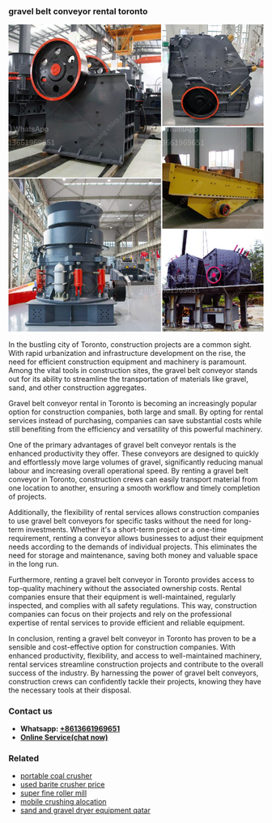 <h3>gravel belt conveyor rental toronto</h3><img src='1706768204.jpg' alt=''><p>In the bustling city of Toronto, construction projects are a common sight. With rapid urbanization and infrastructure development on the rise, the need for efficient construction equipment and machinery is paramount. Among the vital tools in construction sites, the gravel belt conveyor stands out for its ability to streamline the transportation of materials like gravel, sand, and other construction aggregates.</p><p>Gravel belt conveyor rental in Toronto is becoming an increasingly popular option for construction companies, both large and small. By opting for rental services instead of purchasing, companies can save substantial costs while still benefiting from the efficiency and versatility of this powerful machinery.</p><p>One of the primary advantages of gravel belt conveyor rentals is the enhanced productivity they offer. These conveyors are designed to quickly and effortlessly move large volumes of gravel, significantly reducing manual labour and increasing overall operational speed. By renting a gravel belt conveyor in Toronto, construction crews can easily transport material from one location to another, ensuring a smooth workflow and timely completion of projects.</p><p>Additionally, the flexibility of rental services allows construction companies to use gravel belt conveyors for specific tasks without the need for long-term investments. Whether it's a short-term project or a one-time requirement, renting a conveyor allows businesses to adjust their equipment needs according to the demands of individual projects. This eliminates the need for storage and maintenance, saving both money and valuable space in the long run.</p><p>Furthermore, renting a gravel belt conveyor in Toronto provides access to top-quality machinery without the associated ownership costs. Rental companies ensure that their equipment is well-maintained, regularly inspected, and complies with all safety regulations. This way, construction companies can focus on their projects and rely on the professional expertise of rental services to provide efficient and reliable equipment.</p><p>In conclusion, renting a gravel belt conveyor in Toronto has proven to be a sensible and cost-effective option for construction companies. With enhanced productivity, flexibility, and access to well-maintained machinery, rental services streamline construction projects and contribute to the overall success of the industry. By harnessing the power of gravel belt conveyors, construction crews can confidently tackle their projects, knowing they have the necessary tools at their disposal.</p><h3>Contact us</h3><ul><li><strong>Whatsapp:&nbsp;<a href="https://wa.me/8613661969651">+8613661969651</a></strong></li><li><a href="https://swt.shibang-china.com/?git&amp;zhl&amp;gravel belt conveyor rental toronto"><strong>Online Service(chat now)</strong></a></li></ul><h3>Related</h3><ul><li><a href='portable coal crusher.md'>portable coal crusher</a></li><li><a href='used barite crusher price.md'>used barite crusher price</a></li><li><a href='super fine roller mill.md'>super fine roller mill</a></li><li><a href='mobile crushing alocation.md'>mobile crushing alocation</a></li><li><a href='sand and gravel dryer equipment qatar.md'>sand and gravel dryer equipment qatar</a></li></ul>
